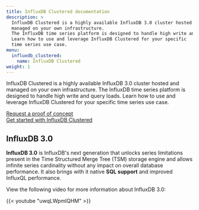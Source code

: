 ```yaml
---
title: InfluxDB Clustered documentation
description: >
  InfluxDB Clustered is a highly available InfluxDB 3.0 cluster hosted and
  managed on your own infrastructure.
  The InfluxDB time series platform is designed to handle high write and query loads.
  Learn how to use and leverage InfluxDB Clustered for your specific
  time series use case.
menu:
  influxdb_clustered:
    name: InfluxDB Clustered
weight: 1
---
```


InfluxDB Clustered is a highly available InfluxDB 3.0 cluster hosted and
managed on your own infrastructure.
The InfluxDB time series platform is designed to handle high write and query loads.
Learn how to use and leverage InfluxDB Clustered for your specific
time series use case.

<a class="btn" href="{{< cta-link >}}">Request a proof of concept</a>  
<a class="btn" href="/influxdb/clustered/get-started/">Get started with InfluxDB Clustered</a>

## InfluxDB 3.0

**InfluxDB 3.0** is InfluxDB's next generation that unlocks series
limitations present in the Time Structured Merge Tree (TSM) storage engine and
allows infinite series cardinality without any impact on overall database performance.
It also brings with it native **SQL support** and improved InfluxQL performance.

View the following video for more information about InfluxDB 3.0:

{{< youtube "uwqLWpmlQHM" >}}
